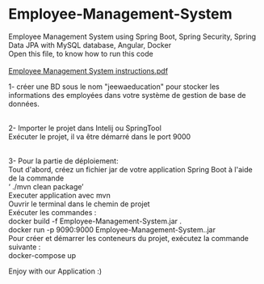 # Employee-Management-System
Employee Management System using Spring Boot, Spring Security, Spring Data JPA with MySQL database, Angular, Docker <br>
Open this file, to know how to run this code<br><br>
[Employee Management System instructions.pdf](https://github.com/talhaouianas/Employee-Management-System/files/9541524/Employee.Management.System.instructions.pdf)

1- créer une BD sous le nom "jeewaeducation" pour stocker les informations des employées dans votre système de gestion de base de données.<br><br>

2- Importer le projet dans Intelij ou SpringTool<br>
Exécuter le projet, il va être démarré dans le port 9000 <br><br>

3- Pour la partie de déploiement:<br>
Tout d'abord, créez un fichier jar de votre application Spring Boot à l'aide de la commande<br>
‘ ./mvn clean package’ <br>
Executer application avec mvn <br>
Ouvrir le terminal dans le chemin de projet <br>
Exécuter les commandes : <br>
docker build -f Employee-Management-System.jar . <br>
docker run -p 9090:9000 Employee-Management-System..jar <br>
Pour créer et démarrer les conteneurs du projet, exécutez la commande suivante : <br>
docker-compose up <br>

Enjoy with our Application :)
